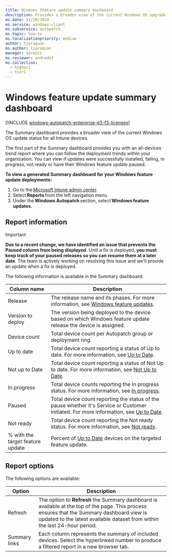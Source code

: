 ```yaml
---
title: Windows feature update summary dashboard
description: Provides a broader view of the current Windows OS upgrade status for all devices registered with Windows Autopatch.
ms.date: 11/20/2024
ms.service: windows-client
ms.subservice: autopatch
ms.topic: how-to
ms.localizationpriority: medium
author: tiaraquan
ms.author: tiaraquan
manager: aaroncz
ms.reviewer: andredm7
ms.collection:
  - highpri
  - tier1
---
```


# Windows feature update summary dashboard

[!INCLUDE [windows-autopatch-enterprise-e3-f3-licenses](../includes/windows-autopatch-enterprise-e3-f3-licenses.md)]

The Summary dashboard provides a broader view of the current Windows OS update status for all Intune devices.

The first part of the Summary dashboard provides you with an all-devices trend report where you can follow the deployment trends within your organization. You can view if updates were successfully installed, failing, in progress, not ready or have their Windows feature update paused.

**To view a generated Summary dashboard for your Windows feature update deployments:**

1. Go to the [Microsoft Intune admin center](https://go.microsoft.com/fwlink/?linkid=2109431).
1. Select **Reports** from the left navigation menu.
1. Under the **Windows Autopatch** section, select **Windows feature updates**.

## Report information

> [!IMPORTANT]
> **Due to a recent change, we have identified an issue that prevents the Paused column from being displayed**. Until a fix is deployed, **you must keep track of your paused releases so you can resume them at a later date**. The team is actively working on resolving this issue and we'll provide an update when a fix is deployed.

The following information is available in the Summary dashboard:

| Column name | Description |
| ----- | ----- |
| Release | The release name and its phases. For more information, see [Windows feature updates](../operate/windows-autopatch-groups-windows-feature-update-overview.md). |
| Version to deploy | The version being deployed to the device based on which Windows feature update release the device is assigned. |
| Device count | Total device count per Autopatch group or deployment ring. |
| Up to date | Total device count reporting a status of Up to date. For more information, see [Up to Date](../operate/windows-autopatch-groups-windows-quality-and-feature-update-reports-overview.md#up-to-date-devices). |
| Not up to Date | Total device count reporting a status of Not Up to date. For more information, see [Not Up to Date](../operate/windows-autopatch-groups-windows-quality-and-feature-update-reports-overview.md#not-up-to-date-devices). |
| In progress | Total device counts reporting the In progress status. For more information, see [In progress](../operate/windows-autopatch-groups-windows-quality-and-feature-update-reports-overview.md#up-to-date-sub-statuses). |
| Paused | Total device count reporting the status of the pause whether it's Service or Customer initiated. For more information, see [Up to Date](../operate/windows-autopatch-groups-windows-quality-and-feature-update-reports-overview.md#up-to-date-devices). |
| Not ready | Total device count reporting the Not ready status. For more information, see [Not ready](../operate/windows-autopatch-groups-windows-quality-and-feature-update-reports-overview.md#not-up-to-date-devices). |
| % with the target feature update | Percent of [Up to Date](../operate/windows-autopatch-groups-windows-quality-and-feature-update-reports-overview.md#up-to-date-devices) devices on the targeted feature update. |

## Report options

The following options are available:

| Option | Description |
| ----- | ----- |
| Refresh | The option to **Refresh** the Summary dashboard is available at the top of the page. This process ensures that the Summary dashboard view is updated to the latest available dataset from within the last 24-hour period. |
| Summary links | Each column represents the summary of included devices. Select the hyperlinked number to produce a filtered report in a new browser tab. |
